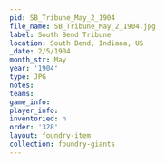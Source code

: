 ```yaml
---
pid: SB_Tribune_May_2_1904
file_name: SB_Tribune_May_2_1904.jpg
label: South Bend Tribune
location: South Bend, Indiana, US
_date: 2/5/1904
month_str: May
year: '1904'
type: JPG
notes: 
teams: 
game_info: 
player_info: 
inventoried: n
order: '328'
layout: foundry-item
collection: foundry-giants
---
```

